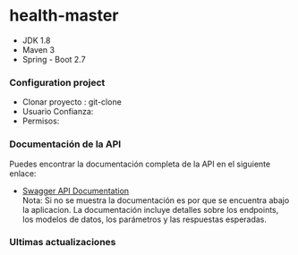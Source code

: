 # health-master

* JDK 1.8
* Maven 3
* Spring - Boot 2.7


### Configuration project
- Clonar proyecto : git-clone
- Usuario Confianza: 
- Permisos: 

### Documentación de la API

Puedes encontrar la documentación completa de la API en el siguiente enlace:

- [Swagger API Documentation](http://localhost:8080/swagger-ui/index.html)  
Nota: Si no se muestra la documentación es por que se encuentra abajo la aplicacion.
La documentación incluye detalles sobre los endpoints, los modelos de datos, los parámetros y las respuestas esperadas.

### Ultimas actualizaciones